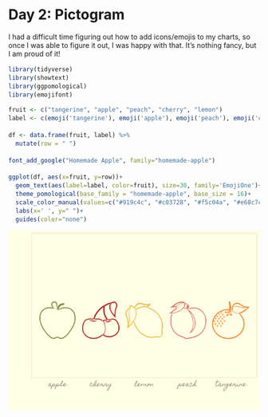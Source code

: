 Day 2: Pictogram
================

I had a difficult time figuring out how to add icons/emojis to my
charts, so once I was able to figure it out, I was happy with that. It’s
nothing fancy, but I am proud of it!

``` r
library(tidyverse)
library(showtext)
library(ggpomological)
library(emojifont)
```

``` r
fruit <- c("tangerine", "apple", "peach", "cherry", "lemon")
label <- c(emoji('tangerine'), emoji('apple'), emoji('peach'), emoji('cherries'), emoji('lemon'))

df <- data.frame(fruit, label) %>%
  mutate(row = " ")

font_add_google("Homemade Apple", family="homemade-apple")

ggplot(df, aes(x=fruit, y=row))+
  geom_text(aes(label=label, color=fruit), size=30, family='EmojiOne')+
  theme_pomological(base_family = "homemade-apple", base_size = 16)+
  scale_color_manual(values=c("#919c4c", "#c03728", "#f5c04a", "#e68c7c", "#fd8f24"))+
  labs(x=' ', y=" ")+
  guides(color="none")
```

![](2-pictogram_files/figure-gfm/unnamed-chunk-2-1.png)<!-- -->
